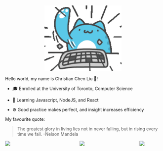 <p align="center">
  <img src="https://github.com/ChristianChenLiu/ReadmeAssets/blob/main/capoo-bug-cat-smashkeyboard.gif" width="250" heigh="250" title="smashing-keyboard">
</p>

Hello world, my name is Christian Chen Liu 👋!


  * 🎓 Enrolled at the University of Toronto, Computer Science

  * 📖 Learning Javascript, NodeJS, and React

  * ⚙️ Good practice makes perfect, and insight increases efficiency



My favourite quote:

  > The greatest glory in living lies not in never falling, but in rising every time we fall. -Nelson Mandela

<div class='container' style="display:flex;">
<img style="height: auto; width: 50%;" class="img" src="https://github-readme-stats.vercel.app/api?username=ChristianChenLiu&show_icons=true&theme=dracula&count_private=true" />
&nbsp;
&nbsp;
<img style="height: auto; width: 42%;" class="img" src="https://github-readme-stats.vercel.app/api/top-langs/?username=ChristianChenLiu&theme=dracula&langs_count=8&layout=compact" />
<img style="height: auto; width: 15%;" class="img" src="https://komarev.com/ghpvc/?username=ChristianChenLiu&color=lightgrey" />
</div>

<!---
ChristianChenLiu/ChristianChenLiu is a ✨ special ✨ repository because its `README.md` (this file) appears on your GitHub profile.
You can click the Preview link to take a look at your changes.
--->


